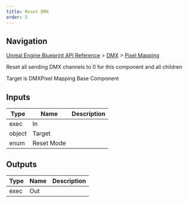 ```yaml
---
title: Reset DMX
order: 5
---
```

## Navigation

[Unreal Engine Blueprint API Reference](https://dev.epicgames.com/documentation/en-us/unreal-engine/BlueprintAPI) > [DMX](https://dev.epicgames.com/documentation/en-us/unreal-engine/BlueprintAPI/DMX) > [Pixel Mapping](https://dev.epicgames.com/documentation/en-us/unreal-engine/BlueprintAPI/DMX/PixelMapping)

Reset all sending DMX channels to 0 for this component and all children

Target is DMXPixel Mapping Base Component

## Inputs

| Type | Name | Description |
| --- | --- | --- |
| exec | In |  |
| object | Target |  |
| enum | Reset Mode |  |

## Outputs

| Type | Name | Description |
| --- | --- | --- |
| exec | Out |  |

